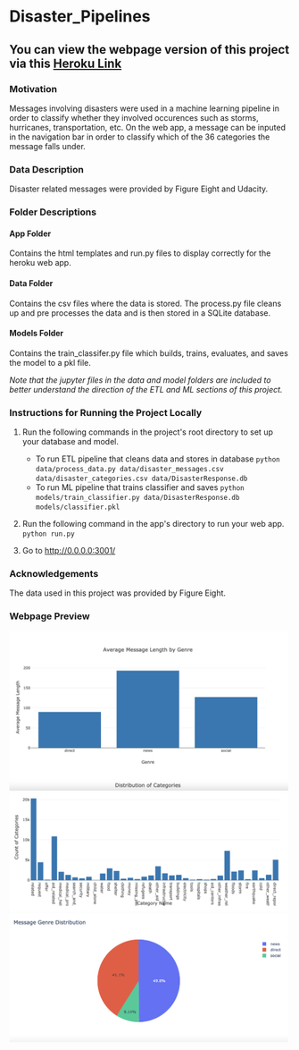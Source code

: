 # Disaster_Pipelines

## You can view the webpage version of this project via this [Heroku Link](https://disaster-pipeline-app17.herokuapp.com/)

### Motivation

Messages involving disasters were used in a machine learning pipeline in order to classify whether they involved occurences such as storms, hurricanes, transportation, etc. On the web app, a message can be inputed in the navigation bar in order to classify which of the 36 categories the message falls under.

### Data Description
Disaster related messages were provided by Figure Eight and Udacity.

### Folder Descriptions

#### App Folder
Contains the html templates and run.py files to display correctly for the heroku web app.

#### Data Folder
Contains the csv files where the data is stored. The process.py file cleans up and pre processes the data and is then stored in a SQLite database.

#### Models Folder
Contains the train_classifer.py file which builds, trains, evaluates, and saves the model to a pkl file.

*Note that the jupyter files in the data and model folders are included to better understand the direction of the ETL and ML sections of this project.*

### Instructions for Running the Project Locally
1. Run the following commands in the project's root directory to set up your database and model.

    - To run ETL pipeline that cleans data and stores in database
        `python data/process_data.py data/disaster_messages.csv data/disaster_categories.csv data/DisasterResponse.db`
    - To run ML pipeline that trains classifier and saves
        `python models/train_classifier.py data/DisasterResponse.db models/classifier.pkl`

2. Run the following command in the app's directory to run your web app.
    `python run.py`

3. Go to http://0.0.0.0:3001/


### Acknowledgements
The data used in this project was provided by Figure Eight.

### Webpage Preview

<img src="https://github.com/andrew-alarcon17/Disaster_Pipelines/blob/main/Images/Ave_Message_Length.png" width="500">

<img src="https://github.com/andrew-alarcon17/Disaster_Pipelines/blob/main/Images/Categories_Count.png" width="500">

<img src="https://github.com/andrew-alarcon17/Disaster_Pipelines/blob/main/Images/Message_Genres.png" width="500">



